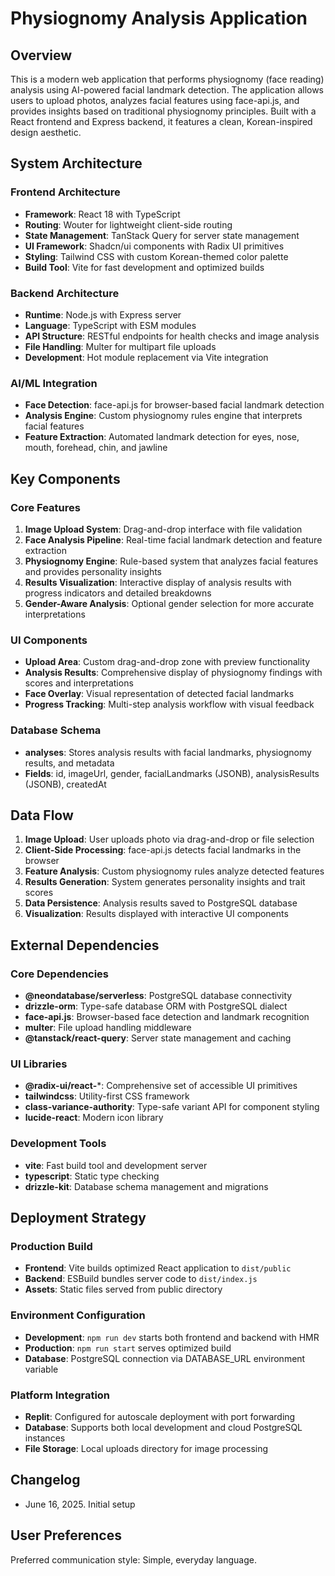 # Physiognomy Analysis Application

## Overview

This is a modern web application that performs physiognomy (face reading) analysis using AI-powered facial landmark detection. The application allows users to upload photos, analyzes facial features using face-api.js, and provides insights based on traditional physiognomy principles. Built with a React frontend and Express backend, it features a clean, Korean-inspired design aesthetic.

## System Architecture

### Frontend Architecture
- **Framework**: React 18 with TypeScript
- **Routing**: Wouter for lightweight client-side routing
- **State Management**: TanStack Query for server state management
- **UI Framework**: Shadcn/ui components with Radix UI primitives
- **Styling**: Tailwind CSS with custom Korean-themed color palette
- **Build Tool**: Vite for fast development and optimized builds

### Backend Architecture
- **Runtime**: Node.js with Express server
- **Language**: TypeScript with ESM modules
- **API Structure**: RESTful endpoints for health checks and image analysis
- **File Handling**: Multer for multipart file uploads
- **Development**: Hot module replacement via Vite integration

### AI/ML Integration
- **Face Detection**: face-api.js for browser-based facial landmark detection
- **Analysis Engine**: Custom physiognomy rules engine that interprets facial features
- **Feature Extraction**: Automated landmark detection for eyes, nose, mouth, forehead, chin, and jawline

## Key Components

### Core Features
1. **Image Upload System**: Drag-and-drop interface with file validation
2. **Face Analysis Pipeline**: Real-time facial landmark detection and feature extraction
3. **Physiognomy Engine**: Rule-based system that analyzes facial features and provides personality insights
4. **Results Visualization**: Interactive display of analysis results with progress indicators and detailed breakdowns
5. **Gender-Aware Analysis**: Optional gender selection for more accurate interpretations

### UI Components
- **Upload Area**: Custom drag-and-drop zone with preview functionality
- **Analysis Results**: Comprehensive display of physiognomy findings with scores and interpretations
- **Face Overlay**: Visual representation of detected facial landmarks
- **Progress Tracking**: Multi-step analysis workflow with visual feedback

### Database Schema
- **analyses**: Stores analysis results with facial landmarks, physiognomy results, and metadata
- **Fields**: id, imageUrl, gender, facialLandmarks (JSONB), analysisResults (JSONB), createdAt

## Data Flow

1. **Image Upload**: User uploads photo via drag-and-drop or file selection
2. **Client-Side Processing**: face-api.js detects facial landmarks in the browser
3. **Feature Analysis**: Custom physiognomy rules analyze detected features
4. **Results Generation**: System generates personality insights and trait scores
5. **Data Persistence**: Analysis results saved to PostgreSQL database
6. **Visualization**: Results displayed with interactive UI components

## External Dependencies

### Core Dependencies
- **@neondatabase/serverless**: PostgreSQL database connectivity
- **drizzle-orm**: Type-safe database ORM with PostgreSQL dialect
- **face-api.js**: Browser-based face detection and landmark recognition
- **multer**: File upload handling middleware
- **@tanstack/react-query**: Server state management and caching

### UI Libraries
- **@radix-ui/react-***: Comprehensive set of accessible UI primitives
- **tailwindcss**: Utility-first CSS framework
- **class-variance-authority**: Type-safe variant API for component styling
- **lucide-react**: Modern icon library

### Development Tools
- **vite**: Fast build tool and development server
- **typescript**: Static type checking
- **drizzle-kit**: Database schema management and migrations

## Deployment Strategy

### Production Build
- **Frontend**: Vite builds optimized React application to `dist/public`
- **Backend**: ESBuild bundles server code to `dist/index.js`
- **Assets**: Static files served from public directory

### Environment Configuration
- **Development**: `npm run dev` starts both frontend and backend with HMR
- **Production**: `npm run start` serves optimized build
- **Database**: PostgreSQL connection via DATABASE_URL environment variable

### Platform Integration
- **Replit**: Configured for autoscale deployment with port forwarding
- **Database**: Supports both local development and cloud PostgreSQL instances
- **File Storage**: Local uploads directory for image processing

## Changelog
- June 16, 2025. Initial setup

## User Preferences

Preferred communication style: Simple, everyday language.